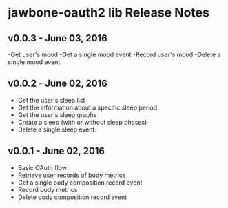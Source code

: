 # jawbone-oauth2 lib Release Notes

## v0.0.3 - June 03, 2016
-Get user's mood
-Get a single mood event
-Record user's mood
-Delete a single mood event

## v0.0.2 - June 02, 2016

- Get the user's sleep list
- Get the information about a specific sleep period
- Get the user's sleep graphs
- Create a sleep (with or without sleep phases)
- Delete a single sleep event.

## v0.0.1 - June 02, 2016

- Basic OAuth flow
- Retrieve user records of body metrics
- Get a single body composition record event
- Record body metrics
- Delete body composition record event